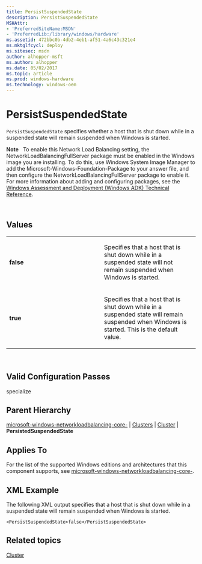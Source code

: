 ```yaml
---
title: PersistSuspendedState
description: PersistSuspendedState
MSHAttr:
- 'PreferredSiteName:MSDN'
- 'PreferredLib:/library/windows/hardware'
ms.assetid: 472bbc0b-4db2-4eb1-af51-4a6c43c321e4
ms.mktglfcycl: deploy
ms.sitesec: msdn
author: alhopper-msft
ms.author: alhopper
ms.date: 05/02/2017
ms.topic: article
ms.prod: windows-hardware
ms.technology: windows-oem
---
```


# PersistSuspendedState


`PersistSuspendedState` specifies whether a host that is shut down while in a suspended state will remain suspended when Windows is started.

**Note**  
To enable this Network Load Balancing setting, the NetworkLoadBalancingFullServer package must be enabled in the Windows image you are installing. To do this, use Windows System Image Manager to add the Microsoft-Windows-Foundation-Package to your answer file, and then configure the NetworkLoadBalancingFullServer package to enable it. For more information about adding and configuring packages, see the [Windows Assessment and Deployment (Windows ADK) Technical Reference](http://go.microsoft.com/fwlink/?LinkId=206587).

 

## Values


<table>
<colgroup>
<col width="50%" />
<col width="50%" />
</colgroup>
<tbody>
<tr class="odd">
<td><p><strong>false</strong></p></td>
<td><p>Specifies that a host that is shut down while in a suspended state will not remain suspended when Windows is started.</p></td>
</tr>
<tr class="even">
<td><p><strong>true</strong></p></td>
<td><p>Specifies that a host that is shut down while in a suspended state will remain suspended when Windows is started. This is the default value.</p></td>
</tr>
</tbody>
</table>

 

## Valid Configuration Passes


specialize

## Parent Hierarchy


[microsoft-windows-networkloadbalancing-core-](microsoft-windows-networkloadbalancing-core.md) | [Clusters](microsoft-windows-networkloadbalancing-core-clusters.md) | [Cluster](microsoft-windows-networkloadbalancing-core-clusters-cluster.md) | **PersistedSuspendedState**

## Applies To


For the list of the supported Windows editions and architectures that this component supports, see [microsoft-windows-networkloadbalancing-core-](microsoft-windows-networkloadbalancing-core.md).

## XML Example


The following XML output specifies that a host that is shut down while in a suspended state will remain suspended when Windows is started.

```
<PersistSuspendedState>false</PersistSuspendedState>
```

## Related topics


[Cluster](microsoft-windows-networkloadbalancing-core-clusters-cluster.md)

 

 








